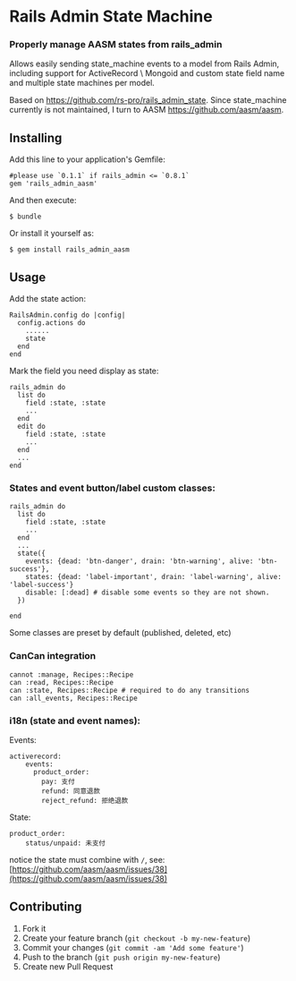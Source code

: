 # Rails Admin State Machine
### Properly manage AASM states from rails_admin

Allows easily sending state_machine events to a model from Rails Admin, including support for
ActiveRecord \ Mongoid and custom state field name and multiple state machines per model.

Based on https://github.com/rs-pro/rails_admin_state.
Since state_machine currently is not maintained, I turn to AASM https://github.com/aasm/aasm.

## Installing

Add this line to your application's Gemfile:

    #please use `0.1.1` if rails_admin <= `0.8.1`
    gem 'rails_admin_aasm'

And then execute:

    $ bundle

Or install it yourself as:

    $ gem install rails_admin_aasm

## Usage

Add the state action:

    RailsAdmin.config do |config|
      config.actions do
        ......
        state
      end
    end

Mark the field you need display as state:

    rails_admin do
      list do
        field :state, :state
        ...
      end
      edit do
        field :state, :state
        ...
      end
      ...
    end

### States and event button/label custom classes:

    rails_admin do
      list do
        field :state, :state
        ...
      end
      ...
      state({
        events: {dead: 'btn-danger', drain: 'btn-warning', alive: 'btn-success'},
        states: {dead: 'label-important', drain: 'label-warning', alive: 'label-success'}
        disable: [:dead] # disable some events so they are not shown.
      })

    end

Some classes are preset by default (published, deleted, etc)

### CanCan integration

    cannot :manage, Recipes::Recipe
    can :read, Recipes::Recipe
    can :state, Recipes::Recipe # required to do any transitions
    can :all_events, Recipes::Recipe

### i18n (state and event names):

Events:

```
activerecord:
    events:
      product_order:
        pay: 支付
        refund: 同意退款
        reject_refund: 拒绝退款
```

State:

```
product_order:
    status/unpaid: 未支付
```

notice the state must combine with `/`, see: [https://github.com/aasm/aasm/issues/38](https://github.com/aasm/aasm/issues/38)

## Contributing

1. Fork it
2. Create your feature branch (`git checkout -b my-new-feature`)
3. Commit your changes (`git commit -am 'Add some feature'`)
4. Push to the branch (`git push origin my-new-feature`)
5. Create new Pull Request
